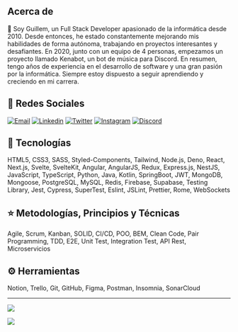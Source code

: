 ## Acerca de

👋 Soy Guillem, un Full Stack Developer apasionado de la informática desde 2010. Desde entonces, he estado constantemente mejorando mis habilidades de forma autónoma, trabajando en proyectos interesantes y desafiantes. En 2020, junto con un equipo de 4 personas, empezamos un proyecto llamado Kenabot, un bot de música para Discord. En resumen, tengo años de experiencia en el desarrollo de software y una gran pasión por la informática. Siempre estoy dispuesto a seguir aprendiendo y creciendo en mi carrera.

## 📨 Redes Sociales

[![Email](https://img.shields.io/badge/Gmail-D14836?style=for-the-badge&logo=gmail&logoColor=white)](mailto:tutitoosjob@gmail.com)
[![Linkedin](https://img.shields.io/badge/LinkedIn-0077B5?style=for-the-badge&logo=linkedin&logoColor=white)](https://www.linkedin.com/in/guillem-trave-font)
[![Twitter](https://img.shields.io/badge/Twitter-1DA1F2?style=for-the-badge&logo=twitter&logoColor=white)](https://twitter.com/intent/follow?screen_name=tutitoos)
[![Instagram](https://img.shields.io/badge/Instagram-E4405F?style=for-the-badge&logo=instagram&logoColor=white)](https://www.instagram.com/tutitoos_00)
[![Discord](https://img.shields.io/badge/Discord-5865F2?style=for-the-badge&logo=discord&logoColor=white)](https://discord.com/users/397453373479190538)

## 🚀 Tecnologías

HTML5, CSS3, SASS, Styled-Components, Tailwind, Node.js, Deno, React, Next.js, Svelte, SvelteKit, Angular, AngularJS, Redux, Express.js, NestJS, JavaScript, TypeScript, Python, Java, Kotlin, SpringBoot, JWT, MongoDB, Mongoose, PostgreSQL, MySQL, Redis, Firebase, Supabase, Testing Library, Jest, Cypress, SuperTest, Eslint, JSLint, Prettier, Rome, WebSockets

## ⭐ Metodologías, Principios y Técnicas

Agile, Scrum, Kanban, SOLID, CI/CD, POO, BEM, Clean Code, Pair Programming, TDD, E2E, Unit Test, Integration Test, API Rest, Microservicios

## ⚙️ Herramientas

Notion, Trello, Git, GitHub, Figma, Postman, Insomnia, SonarCloud

---

![](https://github-readme-stats.vercel.app/api/wakatime?username=tutitoos&layout=compact&theme=dark&hide_border=true&bg_color=1a1c1f&border_radius=10&custom_title=Lenguajes%20m%C3%A1s%20utilizados)

![](https://github-readme-stats.vercel.app/api?username=tutitoos&count_private=true&include_all_commits=true&show_icons=true&count_private=true&layout=compact&theme=dark&hide_border=true&bg_color=1a1c1f&border_radius=10&custom_title=Estad%C3%ADsticas)
